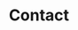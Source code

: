 ---
title: "Contact"

contact:
  title: "Let's Have a Chat!"
  content: "I'm here to help and answer any question you might have. I look forward to hearing from you"

  # contact info
  contact_info_title: "Hate forms? <br> Write an email or message"
  email_address: "kaumatule93@gmail.com"
  linkedIn: "LinkedIn Profile"
---